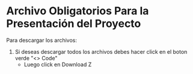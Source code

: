 # Archivo Obligatorios Para la Presentación del Proyecto

Para descargar los archivos:
1. Si deseas descargar todos los archivos debes hacer click  en el boton verde "<> Code"
   - Luego click en Download Z
